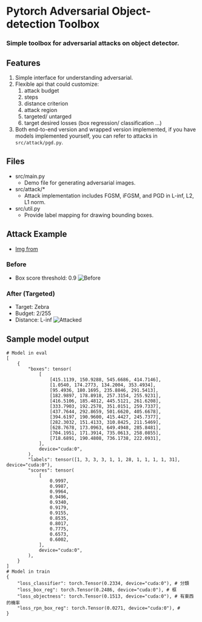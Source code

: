 # Pytorch Adversarial Object-detection Toolbox

### Simple toolbox for adversarial attacks on object detector.

## Features
1. Simple interface for understanding adversarial.
2. Flexible api that could customize:
    1. attack budget
    1. steps
    1. distance criterion
    1. attack region
    1. targeted/ untarged
    1. target desired losses (box regression/ classification ...)
3. Both end-to-end version and wrapped version implemented, if you have models implemented yourself, you can refer to attacks in `src/attack/pgd.py`.

## Files
- src/main.py
    - Demo file for generating adversarial images.
- src/attack/*
    - Attack implementation includes FGSM, iFGSM, and PGD in L-inf, L2, L1 norm.
- src/util.py
    - Provide label mapping for drawing bounding boxes.

## Attack Example
- [Img from](https://cdn.ftvnews.com.tw/manasystem/FileData/News/c5c1bd35-fcf0-4ab1-a70a-46fd51603220.png)

### Before
- Box score threshold: 0.9
![Before](https://github.com/TranquilRock/Pytorch-Adversarial-Object-detection-Toolbox/blob/main/assets/result.png?raw=true)

### After (Targeted)
- Target: Zebra
- Budget: 2/255
- Distance: L-inf
![Attacked](https://github.com/TranquilRock/Pytorch-Adversarial-Object-detection-Toolbox/blob/main/assets/attacked_result.png?raw=true)

## Sample model output
```python=
# Model in eval
[
    {
        "boxes": tensor(
            [
                [415.1139, 150.9288, 545.6686, 414.7146],
                [1.0540, 174.2773, 134.2004, 353.4934],
                [95.4936, 180.1695, 235.8846, 291.5413],
                [182.9897, 178.8918, 257.3154, 255.9231],
                [416.5106, 185.4812, 445.5121, 261.6208],
                [333.7903, 192.2578, 351.0151, 259.7337],
                [437.7644, 292.8659, 501.6620, 405.6678],
                [394.6197, 190.9600, 415.4427, 245.7377],
                [282.3032, 151.4133, 310.8425, 211.5469],
                [628.7678, 173.0963, 649.4948, 285.8481],
                [704.1951, 171.3914, 735.0613, 258.0855],
                [718.6891, 190.4808, 736.1738, 222.0931],
            ],
            device="cuda:0",
        ),
        "labels": tensor([1, 3, 3, 3, 1, 1, 28, 1, 1, 1, 1, 31], device="cuda:0"),
        "scores": tensor(
            [
                0.9997,
                0.9987,
                0.9964,
                0.9496,
                0.9340,
                0.9179,
                0.9155,
                0.8535,
                0.8017,
                0.7775,
                0.6573,
                0.6002,
            ],
            device="cuda:0",
        ),
    }
]
# Model in train
{
    "loss_classifier": torch.Tensor(0.2334, device="cuda:0"), # 分類
    "loss_box_reg": torch.Tensor(0.2486, device="cuda:0"), # 框
    "loss_objectness": torch.Tensor(0.1513, device="cuda:0"), # 有東西的機率
    "loss_rpn_box_reg": torch.Tensor(0.0271, device="cuda:0"), # 
}
```